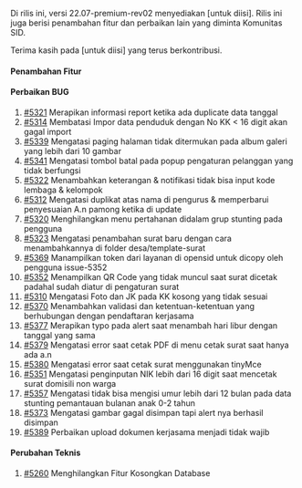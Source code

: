 Di rilis ini, versi 22.07-premium-rev02 menyediakan [untuk diisi]. Rilis ini juga berisi penambahan fitur dan perbaikan lain yang diminta Komunitas SID.

Terima kasih pada [untuk diisi] yang terus berkontribusi.

#### Penambahan Fitur




#### Perbaikan BUG
1. [#5321](https://github.com/OpenSID/OpenSID/issues/5321) Merapikan informasi report ketika ada duplicate data tanggal
2. [#5314](https://github.com/OpenSID/OpenSID/issues/5314) Membatasi Impor data penduduk dengan No KK < 16 digit akan gagal import
3. [#5339](https://github.com/OpenSID/OpenSID/issues/5339) Mengatasi paging halaman tidak ditermukan pada album galeri yang lebih dari 10 gambar
4. [#5341](https://github.com/OpenSID/OpenSID/issues/5341) Mengatasi tombol batal pada popup pengaturan pelanggan yang tidak berfungsi
5. [#5322](https://github.com/OpenSID/OpenSID/issues/5322) Menambahkan keterangan & notifikasi tidak bisa input kode lembaga & kelompok
6. [#5312](https://github.com/OpenSID/OpenSID/issues/5312) Mengatasi duplikat atas nama di pengurus & memperbarui penyesuaian A.n pamong ketika di update
7. [#5320](https://github.com/OpenSID/OpenSID/issues/5320) Menghilangkan menu pertahanan didalam grup stunting pada pengguna
8. [#5323](https://github.com/OpenSID/OpenSID/issues/5323) Mengatasi penambahan surat baru dengan cara menambahkannya di folder desa/template-surat
9. [#5369](https://github.com/OpenSID/OpenSID/issues/5369) Manampilkan token dari layanan di opensid untuk dicopy oleh pengguna issue-5352
10. [#5352](https://github.com/OpenSID/OpenSID/issues/5352) Menampilkan QR Code yang tidak muncul saat surat dicetak padahal sudah diatur di pengaturan surat
11. [#5310](https://github.com/OpenSID/OpenSID/issues/5310) Mengatasi Foto dan JK pada KK kosong yang tidak sesuai  
12. [#5370](https://github.com/OpenSID/OpenSID/issues/5370) Menambahkan validasi dan ketentuan-ketentuan yang berhubungan dengan pendaftaran kerjasama
13. [#5377](https://github.com/OpenSID/OpenSID/issues/5377) Merapikan typo pada alert saat menambah hari libur dengan tanggal yang sama
14. [#5379](https://github.com/OpenSID/OpenSID/issues/5379) Mengatasi error saat cetak PDF di menu cetak surat saat hanya ada a.n
15. [#5380](https://github.com/OpenSID/OpenSID/issues/5380) Mengatasi error saat cetak surat menggunakan tinyMce
16. [#5351](https://github.com/OpenSID/OpenSID/issues/5351) Mengatasi penginputan NIK lebih dari 16 digit saat mencetak surat domisili non warga
17. [#5357](https://github.com/OpenSID/OpenSID/issues/5357) Mengatasi tidak bisa mengisi umur lebih dari 12 bulan pada data stunting pemantauan bulanan anak 0-2 tahun
18. [#5373](https://github.com/OpenSID/OpenSID/issues/5373) Mengatasi gambar gagal disimpan tapi alert nya berhasil disimpan
19. [#5389](https://github.com/OpenSID/OpenSID/issues/5389) Perbaikan upload dokumen kerjasama menjadi tidak wajib

#### Perubahan Teknis
1. [#5260](https://github.com/OpenSID/OpenSID/issues/5260) Menghilangkan Fitur Kosongkan Database
